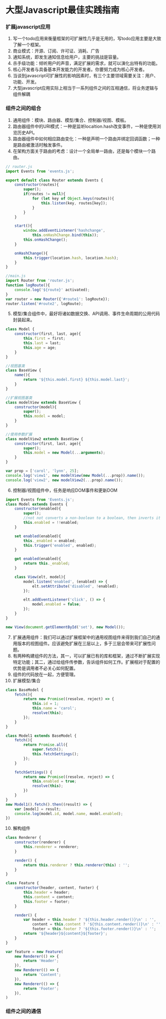 # 大型Javascript最佳实践指南

### 扩展javascript应用
1. 写一个todo应用来衡量框架的可扩展性几乎是无用的，写todo应用主要是大致了解一个框架。
2. 商业模式：开源、订阅、许可证、消耗、广告
3. 通知系统，即发生通知信息给用户，主要的挑战是容量。
4. 杀手级功能：倾听用户的声音，满足扩展的需求，就可以演化出特有的功能。
5. 核心开发者与具备基本开发能力的开发者。你要努力成为核心开发者。
6. 当谈到javascript可扩展性的影响因素时，有三个主要领域需要关注：用户、功能、开发。
7. 大型javascript应用实际上相当于一系列组件之间的互相通信，将业务逻辑与组件解耦

### 组件之间的组合
1. 通用组件：模块、路由器、模型/集合、控制器/视图、模板。
2. 路由器组件中的URI模式：一种是监听localtion.hash改变事件，一种是使用浏览历史API。
3. 路由器组件中如何相应路由变化：一种是声明一个路由并绑定回调函数；一种是路由被激活时触发事件。
4. 在架构方面关于路由的考虑：设计一个全局单一路由，还是每个模块一个路由。
```js
// router.js
import Events from 'events.js';

export default class Router extends Events {
	constructor(routes){
		super();
		if(routes != null){
			for (let key of Object.keys(routes)){
				this.listen(key, routes[key]);
			}
		}
	}

	start(){
		window.addEventListener('hashchange',
			this.onHashChange.bind(this));
		this.onHashChange();
	}	

	onHashChange(){
		this.trigger(location.hash, location.hash);
	}
}

//main.js
import Router from 'router.js';
function logRoute(){
	console.log('${route}' activated);
}
var router = new Router({'#route1': logRoute});
router.listen('#route2', logRoute);
```
5. 模型/集合组件中，最好将诸如数据交换、API调用、事件生命周期的公用代码封装起来。
```js
class Model {
	constructor(first, last, age){
		this.first = first;
		this.last = last;
		this.age = age;
	}
}

//视图基类
class BaseView {
	name(){
		return '${this.model.first} ${this.model.last}';
	}
}

//扩展视图基类
class modelView extends BaseView {
	constructor(model){
		super();
		this.model = model;
	}
}

//使用参数扩展
class modelView2 extends BaseView {
	constructor(first, last, age){
		super();
		this.model = new Model(...arguments);
	}
}

var prop = ['carol', 'lynn', 25];
console.log('view1', new modelView(new Model(...prop)).name());
console.log('view2', new modelView2(...prop).name());
```
6. 控制器/视图组件中，任务是响应DOM事件和更新DOM
```js
import Events from 'Events.js';
class Model extends Events {
	constructor(enabled){
		super();
		//not not converts a non-boolean to a boolean, then inverts it
		this.enabled = !!enabled;
	}

	set enabled(enabled){
		this._enabled = enabled;
		this.trigger('enabled', enabled);
	}

	get enabled(enabled){
		return this._enabled;
	}

	class View(elt, model){
		model.listen('enabled', (enabled) => {
			elt.setAttribute('disabled', !enabled);
		});

		elt.addEventListener('click', () => {
			model.enabled = false;
		});
	}
}

new View(document.getElementById('set'), new Model());
```
7. 扩展通用组件：我们可以通过扩展框架中的通用视图组件来得到我们自己的通用版本的视图组件。应该避免扩展在三层以上，多于三层会带来可扩展性问题。
8. 有两种构建组件的方法，其一，可以扩展已有的库和框架，通过不断扩展实现特定功能；其二，通过给组件传参数，告诉组件如何工作。扩展相对于配置的优势是调用者不必关心如何配置。
9. 组件的代码放在一起，方便管理。
10. 扩展模型/集合
```js
class BaseModel {
	fetch(){
		return new Promise((resolve, reject) => {
			this.id = 1;
			this.name = 'carol';
			resolve(this);
		});
	}
}

class Model1 extends BaseModel {
	fetch(){
		return Promise.all({
			super.fetch();
			this.fetchSettings();
		});
	}

	fetchSettings() {
		return new Promise((resolve, reject) => {
			this.enabled = true;
			resolve(this);
		})
	}
}
new Model1().fetch().then((result) => {
	var [model] = result;
	console.log(model.id, model.name, model.enabled);
})
```
10. 解构组件
```js
class Renderer {
	constructor(renderer) {
		this.renderer = renderer;
	}

	render() {
		return this.renderer ? this.renderer(this) : '';
	}
}

class Feature {
	constructor(header, content, footer) {
		this.header = header;
		this.content = content;
		this.footer = footer;
	}

	render() {
		var header = this.header ? '${this.header.render()}\n' : '',
			content = this.content ? '${this.content.render()}\n' : '',
			footer = this.footer ? '${this.footer.render()}\n' : '';
		return '${header}${content}${footer}';
	}
}

var feature = new Feature(
	new Renderer(() => {
		return 'Header';
	}),
	new Renderer(() => {
		return 'Content';
	}),
	new Renderer(() => {
		return 'Footer';
	}),
)
```

### 组件之间的通信
